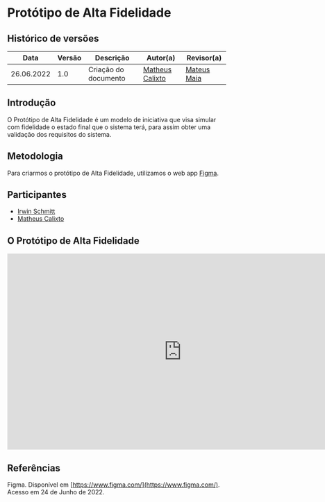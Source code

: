 # Protótipo de Alta Fidelidade

## Histórico de versões
| Data       | Versão | Descrição            | Autor(a)                                         | Revisor(a)                                       |
| ---------- | ------ | -------------------- | ------------------------------------------------ | ------------------------------------------------ |
| 26.06.2022 | 1.0    | Criação do documento | [Matheus Calixto](https://github.com/matheuscvp) | [Mateus Maia](https://github.com/mateusmaiamaia) |

## Introdução

O Protótipo de Alta Fidelidade é um modelo de iniciativa que visa simular com fidelidade o estado final que o sistema terá, para assim obter uma validação dos requisitos do sistema.

## Metodologia

Para criarmos o protótipo de Alta Fidelidade, utilizamos o web app [Figma](https://www.figma.com/).

## Participantes

- [Irwin Schmitt](https://github.com/irwinschmitt)
- [Matheus Calixto](https://github.com/matheuscvp)

## O Protótipo de Alta Fidelidade

<iframe style="border: 1px solid rgba(0, 0, 0, 0.1);" width="800" height="450" src="https://www.figma.com/embed?embed_host=share&url=https%3A%2F%2Fwww.figma.com%2Fproto%2FUpEz5o0fnCiTMaGOuYQn6p%2FProt%25C3%25B3tipoDeAlta%3Fnode-id%3D5%253A3%26scaling%3Dmin-zoom%26page-id%3D5%253A2%26starting-point-node-id%3D5%253A3" allowfullscreen></iframe>

## Referências

Figma. Disponível em [https://www.figma.com/](https://www.figma.com/). Acesso em 24 de Junho de 2022.